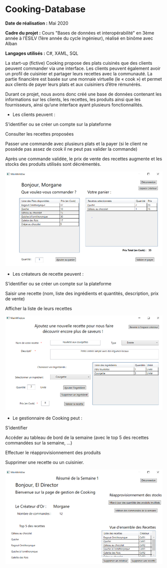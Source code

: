 # Cooking-Database

**Date de réalisation :** Mai 2020

**Cadre du projet :** Cours "Bases de données et interopérabilité" en 3ème année à l’ESILV (1ère année du cycle ingénieur), réalisé en binôme avec Alban

**Langages utilisés :** C#, XAML, SQL

La start-up (fictive) Cooking propose des plats cuisinés que des clients peuvent commander via une interface. Les clients peuvent également avoir un profil de cuisinier et partager leurs recettes avec la communauté. La partie financière est basée sur une monnaie virtuelle (le « cook ») et permet aux clients de payer leurs plats et aux cuisiniers d’être rémunérés.

Durant ce projet, nous avons donc créé une base de données contenant les informations sur les clients, les recettes, les produits ainsi que les fournisseurs, ainsi qu’une interface ayant plusieurs fonctionnalités. 

-	Les clients peuvent :
 
S’identifier ou se créer un compte sur la plateforme

Consulter les recettes proposées

Passer une commande avec plusieurs plats et la payer (si le client ne possède pas assez de cook il ne peut pas valider la commande)

Après une commande validée, le prix de vente des recettes augmente et les stocks des produits utilisés sont décrémentés.

<p>
 <img src="./images/Page_Commandes.png" width="600">
</p>

-	Les créateurs de recette peuvent :

S’identifier ou se créer un compte sur la plateforme

Saisir une recette (nom, liste des ingrédients et quantités, description, prix de vente)

Afficher la liste de leurs recettes

<p>
 <img src="./images/Page_Recettes.png" width="600">
</p>

-	Le gestionnaire de Cooking peut :

S’identifier

Accéder au tableau de bord de la semaine (avec le top 5 des recettes commandées sur la semaine, …)

Effectuer le réapprovisionnement des produits

Supprimer une recette ou un cuisinier.

<p>
 <img src="./images/Page_Gestionnaire.png" width="600">
</p>
